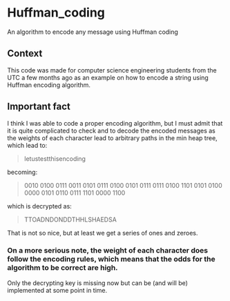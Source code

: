 # Huffman_coding
An algorithm to encode any message using Huffman coding

## Context
This code was made for computer science engineering students from the UTC a few months ago as an example on how to encode a string using Huffman encoding algorithm.

## Important fact
I think I was able to code a proper encoding algorithm, but I must admit that it is quite complicated to check and to decode the encoded messages as the weights of each character lead to arbitrary paths in the min heap tree, which lead to:
>letustestthisencoding

becoming:
>0010 0100 0111 0011 0101 0111 0100 0101 0111 0111 0100 1101 0101 0100 0000 0101 0110 0111 1101 0000 1100

which is decrypted as:
>TTOADNDONDDTHHLSHAEDSA

That is not so nice, but at least we get a series of ones and zeroes.

### On a more serious note, the weight of each character does follow the encoding rules, which means that the odds for the algorithm to be correct are high.
Only the decrypting key is missing now but can be (and will be) implemented at some point in time.
